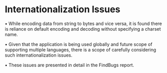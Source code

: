 # Internationalization Issues

•          While encoding data from string to bytes and vice versa, it is found there is reliance on default encoding and decoding without specifying a charset name.  
  
•          Given that the application is being used globally and future scope of supporting multiple languages, there is a scope of carefully considering such internationalization issues.

•          These issues are presented in detail in the FindBugs report.

